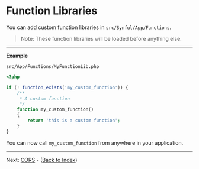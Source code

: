 # Function Libraries

You can add custom function libraries in `src/Synful/App/Functions`.

> Note: These function libraries will be loaded before anything else.

---

**Example**

`src/App/Functions/MyFunctionLib.php`

```php
<?php

if (! function_exists('my_custom_function')) {
    /**
     * A custom function
     */
    function my_custom_function()
    {
        return 'this is a custom function';
    }
}
```

You can now call `my_custom_function` from anywhere in your application.

---
Next: [CORS](./Cors.md) - ([Back to Index](./README.md))